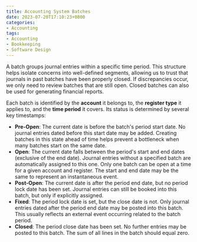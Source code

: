 ```yaml
---
title: Accounting System Batches
date: 2023-07-20T17:10:23+0800
categories:
- Accounting
tags: 
- Accounting
- Bookkeeping
- Software Design
---
```


A batch groups journal entries within a specific time period. This structure helps isolate concerns into well-defined segments, allowing us to trust that journals in past batches have been properly closed. If discrepancies occur, we only need to review batches that are still open. Closed batches can also be used for generating financial reports.

Each batch is identified by the **account** it belongs to, the **register type** it applies to, and the **time period** it covers. Its status is determined by several key timestamps:

* **Pre-Open**: The current date is before the batch's period start date. No journal entries dated before this start date may be added. Creating batches in this state ahead of time helps prevent a bottleneck when many batches start on the same date.
* **Open**: The current date falls between the period's start and end dates (exclusive of the end date). Journal entries without a specified batch are automatically assigned to this one. Only one batch can be open at a time for a given account and register. The start and end date may be the same to represent an instantaneous event.
* **Post-Open**: The current date is after the period end date, but no period lock date has been set. Journal entries can still be booked into this batch, but only if explicitly assigned.
* **Fixed**: The period lock date is set, but the close date is not. Only journal entries dated after the period end date may be posted into this batch. This usually reflects an external event occurring related to the batch period.
* **Closed**: The period close date has been set. No further entries may be posted to this batch. The sum of all lines in the batch should equal zero.
